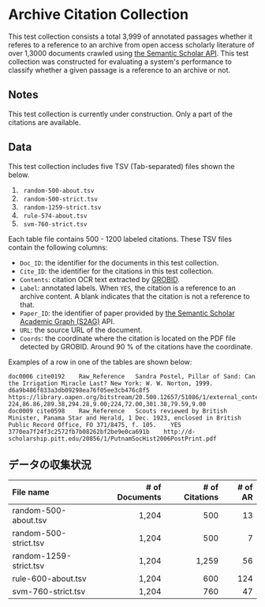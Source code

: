 # Archive Citation Collection

This test collection consists a total 3,999 of annotated passages whether it referes to a reference to an archive from open access scholarly literature of over 1,3000 documents crawled using [the Semantic Scholar API](https://www.semanticscholar.org/product/api). This test collection was constructed for evaluating a system's performance to classify whether a given passage is a reference to an archive or not.

## Notes
This test collection is currently under construction. Only a part of the citations are available. 

## Data

This test collection includes five TSV (Tab-separated) files shown the below. 

1. ``` random-500-about.tsv```
1. ``` random-500-strict.tsv```
1. ``` random-1259-strict.tsv```
1. ``` rule-574-about.tsv```
1. ``` svm-760-strict.tsv```

Each table file contains 500 - 1200 labeled citations. These TSV files contain the following columns:

- ``` Doc_ID ```: the identifier for the documents in this test collection.
- ``` Cite_ID ```: the identifier for the citations in this test collection.
- ``` Contents ```: citation OCR text extracted by [GROBID](https://github.com/kermitt2/grobid). 
- ``` Label ```: annotated labels. When ```YES```, the citation is a reference to an archive content. A blank indicates that the citation is not a reference to that. 
- ``` Paper_ID ```: the identifier of paper provided by [the Semantic Scholar Academic Graph (S2AG)](https://www.semanticscholar.org/product/api) API.
- ``` URL ```: the source URL of the document.
- ``` Coords ```: the coordinate where the citation is located on the PDF file detected by GROBID. Around 90 % of the citations have the coordinate.


Examples of a row in one of the tables are shown below:
```
doc0006	cite0192	Raw_Reference	Sandra Postel, Pillar of Sand: Can the Irrigation Miracle Last? New York: W. W. Norton, 1999.		d6a9b486f833a3db09298ea76f05ee3cb476c8f5	https://library.oapen.org/bitstream/20.500.12657/51086/1/external_content.pdf	224,86.86,289.38,294.28,9.00;224,72.00,301.38,79.59,9.00
doc0009	cite0598	Raw_Reference	Scouts reviewed by British Minister, Panama Star and Herald, 1 Dec. 1923, enclosed in British Public Record Office, FO 371/8475, f. 105.	YES	3770ea7f24f3c2572fb7b08262bf2be9e0ca691b	http://d-scholarship.pitt.edu/20856/1/PutnamSocHist2006PostPrint.pdf
```



## データの収集状況

| File name              | # of Documents | # of Citations | # of AR | 
| :---                   | ---:           | ---:           | ---:     |
| random-500-about.tsv   | 1,204          | 500            | 13
| random-500-strict.tsv  | 1,204          | 500            | 7
| random-1259-strict.tsv | 1,204          | 1,259          | 56
| rule-600-about.tsv     | 1,204          | 600            | 124
| svm-760-strict.tsv     | 1,204          | 760            | 47

